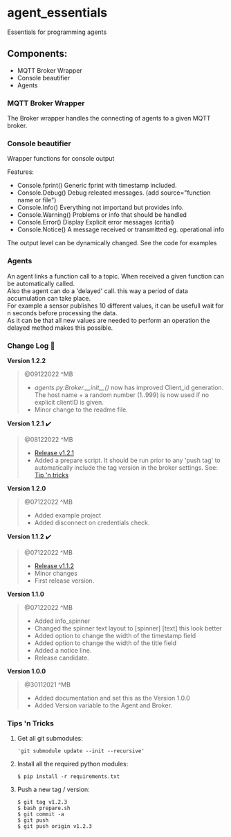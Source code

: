 # agent_essentials
Essentials for programming agents
	
## Components:

* MQTT Broker Wrapper
* Console beautifier
* Agents 

### MQTT Broker Wrapper

The Broker wrapper handles the connecting of agents to a given MQTT broker.


### Console beautifier

Wrapper functions for console output

Features:
- Console.fprint()   Generic fprint with timestamp included.
- Console.Debug()    Debug releated messages. (add source="function name or file")
- Console.Info()     Everything not importand but provides info.
- Console.Warning()  Problems or info that should be handled
- Console.Error()    Display Explicit error messages (critial)
- Console.Notice()   A message received or transmitted eg. operational info

The output level can be dynamically changed. See the code for examples

### Agents

An agent links a function call to a topic. When received a given function can be automatically called. <br>
Also the agent can do  a 'delayed' call. this way a period of data accumulation can take place. <br>
For example a sensor publishes 10 different values, it can be usefull wait for n seconds before processing the data. <br>
As it can be that all new values are needed to perform an operation the delayed method makes this possible.  <br>

### Change Log :page_with_curl:

**Version 1.2.2** 
> @09122022 ^MB
> - *agents.py:Broker.\_\_init\_\_()* now has improved Client_id generation. <br>
The host name + a random number (1..999) is now used if no explicit clientID is given. 
> - Minor change to the readme file.

**Version 1.2.1** :heavy_check_mark:
> @08122022 ^MB
> - [Release v1.2.1](https://github.com/matijsbrs/agent_essentials/releases/tag/v1.2.1)
> - Added a prepare script. It should be run prior to any 'push tag' to automatically include the tag version in the broker settings. See: [Tip 'n tricks](#Tips-'n-Tricks)

**Version 1.2.0** 
> @07122022 ^MB
> - Added example project
> - Added disconnect on credentials check.

**Version 1.1.2** :heavy_check_mark:
> @07122022 ^MB 
> - [Release v1.1.2](https://github.com/matijsbrs/agent_essentials/releases/tag/v1.1.2)
> - Minor changes
> - First release version.

**Version 1.1.0**
> @07122022 ^MB
> - Added info_spinner 
> - Changed the spinner text layout to [spinner] [text] this look better
> - Added option to change the width of the timestamp field
> - Added option to change the width of the title field
> - Added a notice line. 
> - Release candidate. 

**Version 1.0.0**
> @30112021 ^MB 
> - Added documentation and set this as the Version 1.0.0
> - Added Version variable to the Agent and Broker. 

### Tips 'n Tricks

1. Get all git submodules:
    ```
    'git submodule update --init --recursive'
    ```
2. Install all the required python modules:
    ```
    $ pip install -r requirements.txt
    ```
3. Push a new tag / version:
    ```
    $ git tag v1.2.3
    $ bash prepare.sh
    $ git commit -a
    $ git push
    $ git push origin v1.2.3
    ```
